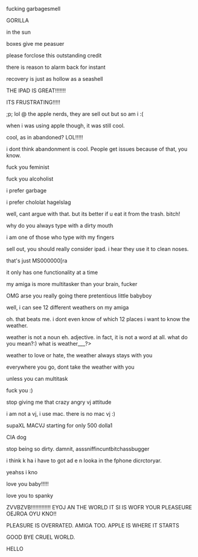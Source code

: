 fucking garbagesmell

GORILLA


in the sun

boxes give me peasuer


please forclose this outstanding credit

there is reason to alarm back for instant

recovery is just as hollow as a seashell

THE IPAD IS GREAT!!!!!!!

ITS FRUSTRATING!!!!!

;p; lol @ the apple nerds, they are sell out but so am i :(

when i was using apple though, it was still cool. 

cool, as in abandoned? LOL!!!!!

i dont think abandonment is cool. People get issues because of that, you know. 

fuck you feminist

fuck you alcoholist

i prefer garbage

i prefer chololat hagelslag

well, cant argue with that. but its better if u eat it from the trash. bitch!

why do you always type with a dirty mouth

i am one of those who type with my fingers

sell out, you should really consider ipad. i hear they use it to clean noses. 

that's just MS000000[ra

it only has one functionality at a time

my amiga is more multitasker than your brain, fucker

OMG arse you really going there pretentious little babyboy

well, i can see 12 different weathers on my amiga

oh. that beats me. i dont even know of which 12 places i want to know the weather. 

weather is not a noun eh. adjective. in fact, it is not a word at all. what do you mean?:) what is weather___?>

weather to love or hate, the weather always stays with you 

everywhere you go, dont take the weather with you

unless you can multitask

fuck you :)

stop giving me that crazy angry vj attitude

i am not a vj, i use mac. there is no mac vj :)

supaXL MACVJ starting for only 500 dolla1

CIA dog

stop being so dirty. damnit, asssniffincuntbitchassbugger

i think k  ha i have to got ad e n looka in the fphone dicrctoryar.

yeahss i kno

love you baby!!!!!

love you to spanky

ZVVBZVB!!!!!!!!!!!!! EYOJ AN THE WORLD  IT SI IS WOFR YOUR PLEASEURE OEJROA OYU KNO!!

PLEASURE IS OVERRATED. AMIGA TOO. APPLE IS WHERE IT STARTS

GOOD BYE CRUEL WORLD.

HELLO

